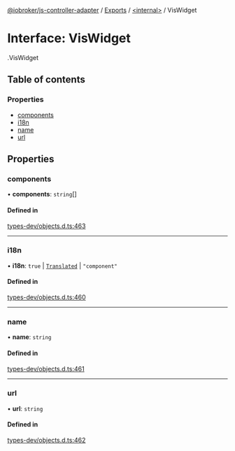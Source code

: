 [@iobroker/js-controller-adapter](../README.md) / [Exports](../modules.md) / [<internal\>](../modules/internal_.md) / VisWidget

# Interface: VisWidget

[<internal>](../modules/internal_.md).VisWidget

## Table of contents

### Properties

- [components](internal_.VisWidget.md#components)
- [i18n](internal_.VisWidget.md#i18n)
- [name](internal_.VisWidget.md#name)
- [url](internal_.VisWidget.md#url)

## Properties

### components

• **components**: `string`[]

#### Defined in

[types-dev/objects.d.ts:463](https://github.com/ioBroker/ioBroker.js-controller/blob/58a732de/packages/types-dev/objects.d.ts#L463)

___

### i18n

• **i18n**: ``true`` \| [`Translated`](../modules/internal_.md#translated) \| ``"component"``

#### Defined in

[types-dev/objects.d.ts:460](https://github.com/ioBroker/ioBroker.js-controller/blob/58a732de/packages/types-dev/objects.d.ts#L460)

___

### name

• **name**: `string`

#### Defined in

[types-dev/objects.d.ts:461](https://github.com/ioBroker/ioBroker.js-controller/blob/58a732de/packages/types-dev/objects.d.ts#L461)

___

### url

• **url**: `string`

#### Defined in

[types-dev/objects.d.ts:462](https://github.com/ioBroker/ioBroker.js-controller/blob/58a732de/packages/types-dev/objects.d.ts#L462)
